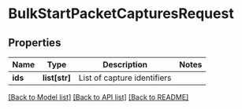 # BulkStartPacketCapturesRequest

## Properties
Name | Type | Description | Notes
------------ | ------------- | ------------- | -------------
**ids** | **list[str]** | List of capture identifiers | 

[[Back to Model list]](../README.md#documentation-for-models) [[Back to API list]](../README.md#documentation-for-api-endpoints) [[Back to README]](../README.md)


